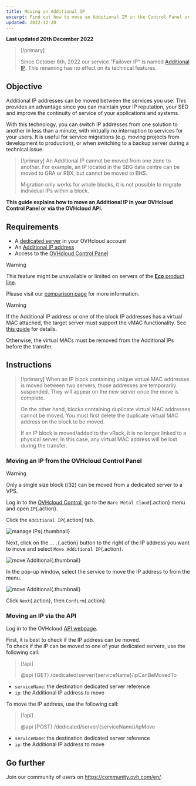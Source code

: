 ```yaml
---
title: Moving an Additional IP
excerpt: Find out how to move an Additional IP in the Control Panel or via the OVHcloud API
updated: 2022-12-20
---
```


**Last updated 20th December 2022**

> [!primary]
>
> Since October 6th, 2022 our service "Failover IP" is named [Additional IP](https://www.ovhcloud.com/asia/network/additional-ip/). This renaming has no effect on its technical features.
>

## Objective

Additional IP addresses can be moved between the services you use. This provides an advantage since you can maintain your IP reputation, your SEO and improve the continuity of service of your applications and systems.

With this technology, you can switch IP addresses from one solution to another in less than a minute, with virtually no interruption to services for your users. It is useful for service migrations (e.g. moving projects from development to production), or when switching to a backup server during a technical issue.

> [!primary]
> An Additional IP cannot be moved from one zone to another. For example, an IP located in the SBG data centre can be moved to GRA or RBX, but cannot be moved to BHS.
>
> Migration only works for whole blocks, it is not possible to migrate individual IPs within a block.

**This guide explains how to move an Additional IP in your OVHcloud Control Panel or via the OVHcloud API.**

## Requirements

- A [dedicated server](https://www.ovhcloud.com/asia/bare-metal/) in your OVHcloud account
- An [Additional IP address](https://www.ovhcloud.com/asia/bare-metal/ip/)
- Access to the [OVHcloud Control Panel](https://ca.ovh.com/auth/?action=gotomanager&from=https://www.ovh.com/asia/&ovhSubsidiary=asia)

> [!warning]
> This feature might be unavailable or limited on servers of the [**Eco** product line](https://eco.ovhcloud.com/asia/about/).
>
> Please visit our [comparison page](https://eco.ovhcloud.com/asia/compare/) for more information.

> [!warning]
> If the Additional IP address or one of the block IP addresses has a virtual MAC attached, the target server must support the vMAC functionality.
> See [this guide](/pages/cloud/dedicated/network_support_virtual_mac) for details.
>
> Otherwise, the virtual MACs must be removed from the Additional IPs before the transfer.

## Instructions

> [!primary]
> When an IP block containing unique virtual MAC addresses is moved between two servers, those addresses are temporarily suspended. They will appear on the new server once the move is complete.
>
> On the other hand, blocks containing duplicate virtual MAC addresses cannot be moved. You must first delete the duplicate virtual MAC address on the block to be moved.
>
> If an IP block is moved/added to the vRack, it is no longer linked to a physical server. In this case, any virtual MAC address will be lost during the transfer.
>

### Moving an IP from the OVHcloud Control Panel

> [!warning]
> Only a single size block (/32) can be moved from a dedicated server to a VPS.
>

Log in to the [OVHcloud Control](https://ca.ovh.com/auth/?action=gotomanager&from=https://www.ovh.com/asia/&ovhSubsidiary=asia), go to the `Bare Metal Cloud`{.action} menu and open `IP`{.action}.

Click the `Additional IP`{.action} tab.

![manage IPs](images/manageIPs2022.png){.thumbnail}

Next, click on the `...`{.action} button to the right of the IP address you want to move and select `Move Additional IP`{.action}.

![move Additional](images/moveadditionalIP.png){.thumbnail}

In the pop-up window, select the service to move the IP address to from the menu.

![move Additional](images/moveadditionalIP2.png){.thumbnail}

Click `Next`{.action}, then `Confirm`{.action}.

### Moving an IP via the API

Log in to the OVHcloud [API webpage](https://ca.api.ovh.com/).

First, it is best to check if the IP address can be moved.
<br>To check if the IP can be moved to one of your dedicated servers, use the following call:

> [!api]
>
> @api {GET} /dedicated/server/{serviceName}/ipCanBeMovedTo
>

- `serviceName`: the destination dedicated server reference
- `ip`: the Additional IP address to move

To move the IP address, use the following call:

> [!api]
>
> @api {POST} /dedicated/server/{serviceName}/ipMove
>

- `serviceName`: the destination dedicated server reference
- `ip`: the Additional IP address to move

## Go further

Join our community of users on <https://community.ovh.com/en/>.